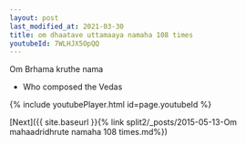 ```yaml
---
layout: post
last_modified_at: 2021-03-30
title: om dhaatave uttamaaya namaha 108 times
youtubeId: 7WLHJX5OpQQ
---
```

 
 
Om Brhama kruthe nama 
 
 -  Who composed the Vedas 
 
  
 
  
 
 
 
 
 
 


{% include youtubePlayer.html id=page.youtubeId %}
 
[Next]({{ site.baseurl }}{% link  split2/_posts/2015-05-13-Om mahaadridhrute namaha 108 times.md%})
 
